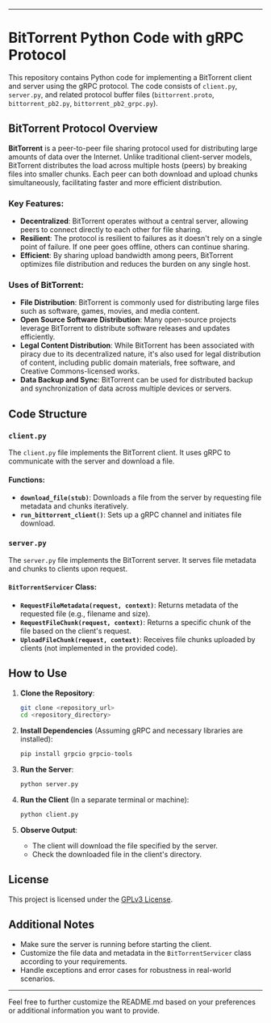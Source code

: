 
---

# BitTorrent Python Code with gRPC Protocol

This repository contains Python code for implementing a BitTorrent client and server using the gRPC protocol. The code consists of `client.py`, `server.py`, and related protocol buffer files (`bittorrent.proto`, `bittorrent_pb2.py`, `bittorrent_pb2_grpc.py`).

## BitTorrent Protocol Overview

**BitTorrent** is a peer-to-peer file sharing protocol used for distributing large amounts of data over the Internet. Unlike traditional client-server models, BitTorrent distributes the load across multiple hosts (peers) by breaking files into smaller chunks. Each peer can both download and upload chunks simultaneously, facilitating faster and more efficient distribution.

### Key Features:
- **Decentralized**: BitTorrent operates without a central server, allowing peers to connect directly to each other for file sharing.
- **Resilient**: The protocol is resilient to failures as it doesn't rely on a single point of failure. If one peer goes offline, others can continue sharing.
- **Efficient**: By sharing upload bandwidth among peers, BitTorrent optimizes file distribution and reduces the burden on any single host.

### Uses of BitTorrent:
- **File Distribution**: BitTorrent is commonly used for distributing large files such as software, games, movies, and media content.
- **Open Source Software Distribution**: Many open-source projects leverage BitTorrent to distribute software releases and updates efficiently.
- **Legal Content Distribution**: While BitTorrent has been associated with piracy due to its decentralized nature, it's also used for legal distribution of content, including public domain materials, free software, and Creative Commons-licensed works.
- **Data Backup and Sync**: BitTorrent can be used for distributed backup and synchronization of data across multiple devices or servers.

## Code Structure

### `client.py`

The `client.py` file implements the BitTorrent client. It uses gRPC to communicate with the server and download a file.

#### Functions:
- **`download_file(stub)`**: Downloads a file from the server by requesting file metadata and chunks iteratively.
- **`run_bittorrent_client()`**: Sets up a gRPC channel and initiates file download.

### `server.py`

The `server.py` file implements the BitTorrent server. It serves file metadata and chunks to clients upon request.

#### `BitTorrentServicer` Class:
- **`RequestFileMetadata(request, context)`**: Returns metadata of the requested file (e.g., filename and size).
- **`RequestFileChunk(request, context)`**: Returns a specific chunk of the file based on the client's request.
- **`UploadFileChunk(request, context)`**: Receives file chunks uploaded by clients (not implemented in the provided code).

## How to Use

1. **Clone the Repository**:
   ```bash
   git clone <repository_url>
   cd <repository_directory>
   ```

2. **Install Dependencies** (Assuming gRPC and necessary libraries are installed):
   ```bash
   pip install grpcio grpcio-tools
   ```

3. **Run the Server**:
   ```bash
   python server.py
   ```

4. **Run the Client** (In a separate terminal or machine):
   ```bash
   python client.py
   ```

5. **Observe Output**:
   - The client will download the file specified by the server.
   - Check the downloaded file in the client's directory.

## License

This project is licensed under the [GPLv3 License](LICENSE).

## Additional Notes
- Make sure the server is running before starting the client.
- Customize the file data and metadata in the `BitTorrentServicer` class according to your requirements.
- Handle exceptions and error cases for robustness in real-world scenarios.

---

Feel free to further customize the README.md based on your preferences or additional information you want to provide.